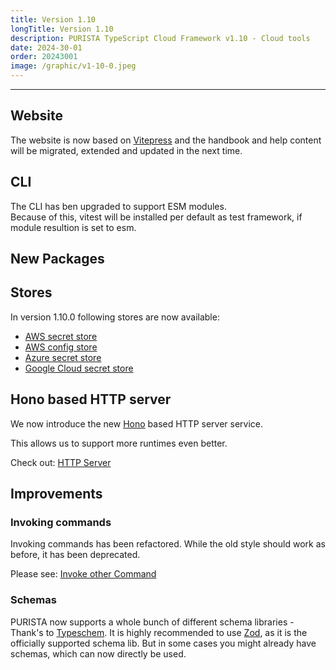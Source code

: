```yaml
---
title: Version 1.10
longTitle: Version 1.10
description: PURISTA TypeScript Cloud Framework v1.10 - Cloud tools
date: 2024-30-01
order: 20243001
image: /graphic/v1-10-0.jpeg
---
```

<PostDetail>

---

## Website

The website is now based on [Vitepress](https://vitepress.dev) and the handbook and help content will be migrated, extended and updated in the next time.

## CLI

The CLI has ben upgraded to support ESM modules.  
Because of this, vitest will be installed per default as test framework, if module resultion is set to esm.

## New Packages

## Stores

In version 1.10.0 following stores are now available:

- [AWS secret store](../handbook/2_building_business-logic/stores/secret-stores.md)
- [AWS config store](../handbook/2_building_business-logic/stores/config-stores.md)
- [Azure secret store](../handbook/2_building_business-logic/stores/secret-stores.md)
- [Google Cloud secret store](../handbook/2_building_business-logic/stores/secret-stores.md)

## Hono based HTTP server

We now introduce the new [Hono](https://hono.dev/) based HTTP server service.

This allows us to support more runtimes even better.  

Check out: [HTTP Server](../handbook/3_eco_system/http_server.md)

## Improvements

### Invoking commands

Invoking commands has been refactored. While the old style should work as before, it has been deprecated.  

Please see: [Invoke other Command](../handbook/2_building_business-logic/command/invoke_command_from_command.md)

### Schemas

PURISTA now supports a whole bunch of different schema libraries - Thank's to [Typeschem](https://typeschema.com/#coverage).
It is highly recommended to use [Zod](https://zod.dev), as it is the officially supported schema lib. But in some cases you might already have schemas, which can now directly be used.

</PostDetail>
